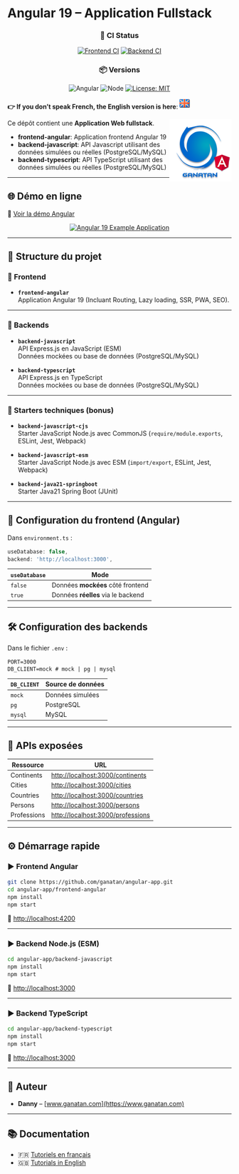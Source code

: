 # Angular 19 – Application Fullstack

<div align="center">

### 🔧 CI Status

[![Frontend CI](https://github.com/ganatan/angular-app/actions/workflows/frontend.yml/badge.svg?branch=master)](https://github.com/ganatan/angular-app/actions/workflows/frontend.yml)
[![Backend CI](https://github.com/ganatan/angular-app/actions/workflows/backend.yml/badge.svg?branch=master)](https://github.com/ganatan/angular-app/actions/workflows/backend-javascript.yml)

### 📦 Versions

![Angular](https://img.shields.io/badge/angular-19-red)
![Node](https://img.shields.io/badge/node-20.x-blue)
[![License: MIT](https://img.shields.io/badge/License-MIT-yellow.svg)](https://github.com/ganatan/angular-app/blob/master/LICENSE)

</div>



**👉 If you don’t speak French, the English version is here**: [![English](./ui/version-en.png)](./README.en.md)

<img src="./ui/ganatan-about-github.png" align="right" width="140" height="140" alt="logo ganatan">

Ce dépôt contient une **Application Web fullstack**.

- **frontend-angular**: Application frontend Angular 19
- **backend-javascript**: API Javascript utilisant des données simulées ou réelles (PostgreSQL/MySQL)
- **backend-typescript**: API TypeScript utilisant des données simulées ou réelles (PostgreSQL/MySQL)

---
## 🌐 Démo en ligne

🔗 [Voir la démo Angular](https://angular.ganatan.com)

<p align="center">
  <p align="center">
    <a href="https://angular.ganatan.com/">
      <img src="https://media.giphy.com/media/9BuBBLc7keCgRojp92/giphy.gif" alt="Angular 19 Example 
      Application"/>
    </a>
  </p>
</p>

---

## 📁 Structure du projet

### 🧩 Frontend

- **`frontend-angular`**  
  Application Angular 19 (Incluant Routing, Lazy loading, SSR, PWA, SEO).

---

### 🚀 Backends

- **`backend-javascript`**  
  API Express.js en JavaScript (ESM)  
  Données mockées ou base de données (PostgreSQL/MySQL)

- **`backend-typescript`**  
  API Express.js en TypeScript  
  Données mockées ou base de données (PostgreSQL/MySQL)

---

### 🧪 Starters techniques (bonus)

- **`backend-javascript-cjs`**  
  Starter JavaScript Node.js avec CommonJS (`require/module.exports`, ESLint, Jest, Webpack)

- **`backend-javascript-esm`**  
  Starter JavaScript Node.js avec ESM (`import/export`, ESLint, Jest, Webpack)

- **`backend-java21-springboot`**  
  Starter Java21 Spring Boot (JUnit)

---

## 🔧 Configuration du frontend (Angular)

Dans `environment.ts` :

```ts
useDatabase: false,
backend: 'http://localhost:3000',
```

| `useDatabase` | Mode                                  |
|---------------|---------------------------------------|
| `false`       | Données **mockées** côté frontend     |
| `true`        | Données **réelles** via le backend    |

---

## 🛠 Configuration des backends

Dans le fichier `.env` :

```env
PORT=3000
DB_CLIENT=mock # mock | pg | mysql
```

| `DB_CLIENT` | Source de données      |
|-------------|------------------------|
| `mock`      | Données simulées       |
| `pg`        | PostgreSQL             |
| `mysql`     | MySQL                  |

---

## 🔗 APIs exposées

| Ressource     | URL                                     |
|---------------|------------------------------------------|
| Continents    | [http://localhost:3000/continents](http://localhost:3000/continents) |
| Cities        | [http://localhost:3000/cities](http://localhost:3000/cities)         |
| Countries     | [http://localhost:3000/countries](http://localhost:3000/countries)   |
| Persons       | [http://localhost:3000/persons](http://localhost:3000/persons)       |
| Professions   | [http://localhost:3000/professions](http://localhost:3000/professions) |

---

## ⚙️ Démarrage rapide

### ▶️ Frontend Angular

```bash
git clone https://github.com/ganatan/angular-app.git
cd angular-app/frontend-angular
npm install
npm start
```

🔗 [http://localhost:4200](http://localhost:4200)

---

### ▶️ Backend Node.js (ESM)

```bash
cd angular-app/backend-javascript
npm install
npm start
```

🔗 [http://localhost:3000](http://localhost:3000)

---

### ▶️ Backend TypeScript

```bash
cd angular-app/backend-typescript
npm install
npm start
```

🔗 [http://localhost:3000](http://localhost:3000)

---

## 👤 Auteur

- **Danny** – [www.ganatan.com](https://www.ganatan.com)

---

## 📚 Documentation

- 🇫🇷 [Tutoriels en français](https://www.ganatan.com/tutorials)  
- 🇬🇧 [Tutorials in English](https://www.ganatan.com/en/tutorials)

